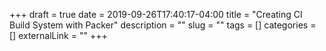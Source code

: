 +++ 
draft = true
date = 2019-09-26T17:40:17-04:00
title = "Creating CI Build System with Packer"
description = ""
slug = "" 
tags = []
categories = []
externalLink = ""
+++

